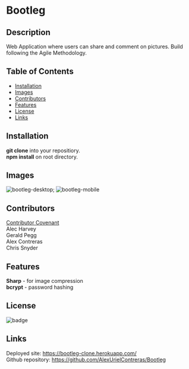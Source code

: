 # Bootleg

  ## Description
  Web Application where users can share and comment on pictures. Build following the Agile Methodology.

  ## Table of Contents
   - [Installation](#installation)
   - [Images](#images)
   - [Contributors](#contributors)
   - [Features](#features)
   - [License](#license)
   - [Links](#links)
  
  ## Installation
  **git clone** into your repositiory. <br />
  **npm install** on root directory.

  ## Images
  ![bootleg-desktop](https://user-images.githubusercontent.com/82139053/190706451-f44b9c70-06aa-478d-91a2-a67dee3d4b59.png);
  ![bootleg-mobile](https://user-images.githubusercontent.com/82139053/190706475-686396aa-239a-4264-b73b-ca6a72561686.png)


  ## Contributors
  [Contributor Covenant](https://www.contributor-covenant.org/)  
  Alec Harvey  
  Gerald Pegg  
  Alex Contreras  
  Chris Snyder 


  ## Features
  **Sharp** - for image compression <br />
  **bcrypt** - password hashing

  ## License
 
  ![badge](https://img.shields.io/badge/license-Github,NPM-yellow)<br />
  
  ## Links
  
  Deployed site: https://bootleg-clone.herokuapp.com/ <br />
  Github repository: https://github.com/AlexUrielContreras/Bootleg
  
